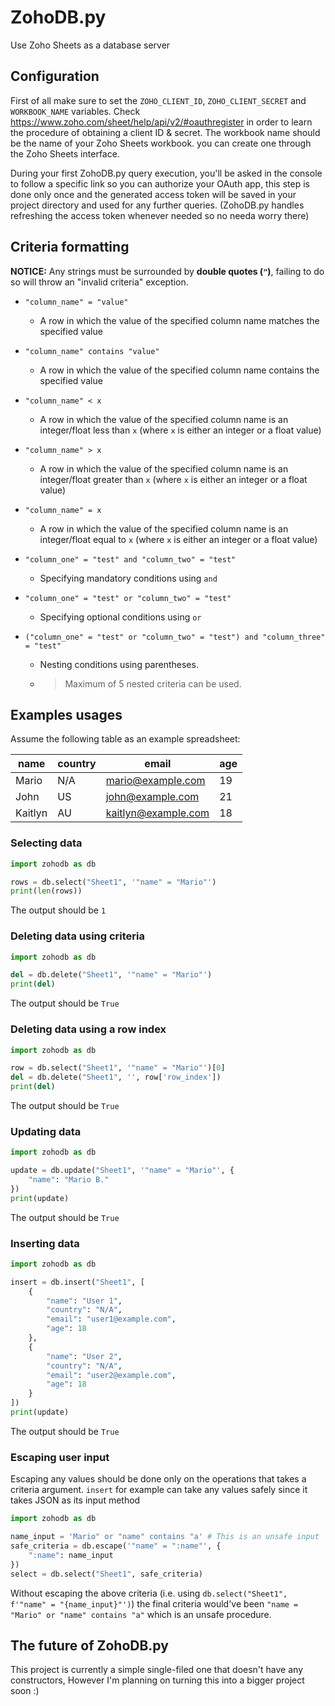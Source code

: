 # ZohoDB.py
Use Zoho Sheets as a database server

## Configuration
First of all make sure to set the `ZOHO_CLIENT_ID`, `ZOHO_CLIENT_SECRET` and `WORKBOOK_NAME` variables.
Check https://www.zoho.com/sheet/help/api/v2/#oauthregister in order to learn the procedure of obtaining a client ID & secret. The workbook name should be the name of your Zoho Sheets workbook. you can create one through the Zoho Sheets interface.

During your first ZohoDB.py query execution, you'll be asked in the console to follow a specific link so you can authorize your OAuth app, this step is done only once and the generated access token will be saved in your project directory and used for any further queries. (ZohoDB.py handles refreshing the access token whenever needed so no needa worry there)

## Criteria formatting
**NOTICE:** Any strings must be surrounded by **double quotes (`"`)**, failing to do so will throw an "invalid criteria" exception.

- `"column_name" = "value"`
  * A row in which the value of the specified column name matches the specified value

- `"column_name" contains "value"`
  * A row in which the value of the specified column name contains the specified value

- `"column_name" < x`
  * A row in which the value of the specified column name is an integer/float less than `x` (where `x` is either an integer or a float value)

- `"column_name" > x`
  * A row in which the value of the specified column name is an integer/float greater than `x` (where `x` is either an integer or a float value)

- `"column_name" = x`
  * A row in which the value of the specified column name is an integer/float equal to `x` (where `x` is either an integer or a float value)

- `"column_one" = "test" and "column_two" = "test"`
  * Specifying mandatory conditions using `and`

- `"column_one" = "test" or "column_two" = "test"`
  * Specifying optional conditions using `or`

- `("column_one" = "test" or "column_two" = "test") and "column_three" = "test"`
  * Nesting conditions using parentheses.
  * > Maximum of 5 nested criteria can be used.

## Examples usages

Assume the following table as an example spreadsheet:

| **name** | **country** | **email**           | **age** |
|----------|-------------|---------------------|---------|
| Mario    | N/A         | mario@example.com   | 19      |
| John     | US          | john@example.com    | 21      |
| Kaitlyn  | AU          | kaitlyn@example.com | 18      |

### Selecting data
```py
import zohodb as db

rows = db.select("Sheet1", '"name" = "Mario"')
print(len(rows))
```
The output should be `1`

### Deleting data using criteria
```py
import zohodb as db

del = db.delete("Sheet1", '"name" = "Mario"')
print(del)
```
The output should be `True`

### Deleting data using a row index
```py
import zohodb as db

row = db.select("Sheet1", '"name" = "Mario"')[0]
del = db.delete("Sheet1", '', row['row_index'])
print(del)
```
The output should be `True`

### Updating data
```py
import zohodb as db

update = db.update("Sheet1", '"name" = "Mario"', {
    "name": "Mario B."
})
print(update)
```
The output should be `True`

### Inserting data
```py
import zohodb as db

insert = db.insert("Sheet1", [
    {
        "name": "User 1",
        "country": "N/A",
        "email": "user1@example.com",
        "age": 18
    },
    {
        "name": "User 2",
        "country": "N/A",
        "email": "user2@example.com",
        "age": 18
    }
])
print(update)
```
The output should be `True`

### Escaping user input
Escaping any values should be done only on the operations that takes a criteria argument. `insert` for example can take any values safely since it takes JSON as its input method
```py
import zohodb as db

name_input = 'Mario" or "name" contains "a' # This is an unsafe input
safe_criteria = db.escape('"name" = ":name"', {
    ":name": name_input
})
select = db.select("Sheet1", safe_criteria)
```
Without escaping the above criteria (i.e. using `db.select("Sheet1", f'"name" = "{name_input}"')`) the final criteria would've been `"name = "Mario" or "name" contains "a"` which is an unsafe procedure.

## The future of ZohoDB.py
This project is currently a simple single-filed one that doesn't have any constructors, However I'm planning on turning this into a bigger project soon :)
